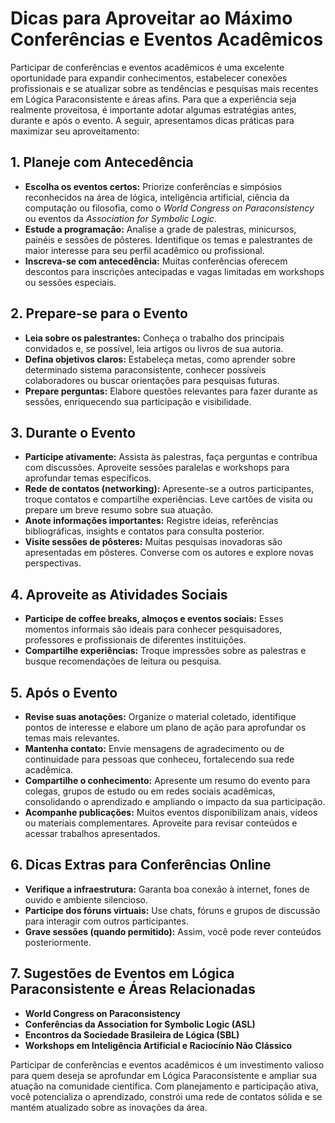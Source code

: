 
# Dicas para Aproveitar ao Máximo Conferências e Eventos Acadêmicos

Participar de conferências e eventos acadêmicos é uma excelente oportunidade para expandir conhecimentos, estabelecer conexões profissionais e se atualizar sobre as tendências e pesquisas mais recentes em Lógica Paraconsistente e áreas afins. Para que a experiência seja realmente proveitosa, é importante adotar algumas estratégias antes, durante e após o evento. A seguir, apresentamos dicas práticas para maximizar seu aproveitamento:



## 1. **Planeje com Antecedência**

- **Escolha os eventos certos:** Priorize conferências e simpósios reconhecidos na área de lógica, inteligência artificial, ciência da computação ou filosofia, como o *World Congress on Paraconsistency* ou eventos da *Association for Symbolic Logic*.
- **Estude a programação:** Analise a grade de palestras, minicursos, painéis e sessões de pôsteres. Identifique os temas e palestrantes de maior interesse para seu perfil acadêmico ou profissional.
- **Inscreva-se com antecedência:** Muitas conferências oferecem descontos para inscrições antecipadas e vagas limitadas em workshops ou sessões especiais.



## 2. **Prepare-se para o Evento**

- **Leia sobre os palestrantes:** Conheça o trabalho dos principais convidados e, se possível, leia artigos ou livros de sua autoria.
- **Defina objetivos claros:** Estabeleça metas, como aprender sobre determinado sistema paraconsistente, conhecer possíveis colaboradores ou buscar orientações para pesquisas futuras.
- **Prepare perguntas:** Elabore questões relevantes para fazer durante as sessões, enriquecendo sua participação e visibilidade.



## 3. **Durante o Evento**

- **Participe ativamente:** Assista às palestras, faça perguntas e contribua com discussões. Aproveite sessões paralelas e workshops para aprofundar temas específicos.
- **Rede de contatos (networking):** Apresente-se a outros participantes, troque contatos e compartilhe experiências. Leve cartões de visita ou prepare um breve resumo sobre sua atuação.
- **Anote informações importantes:** Registre ideias, referências bibliográficas, insights e contatos para consulta posterior.
- **Visite sessões de pôsteres:** Muitas pesquisas inovadoras são apresentadas em pôsteres. Converse com os autores e explore novas perspectivas.



## 4. **Aproveite as Atividades Sociais**

- **Participe de coffee breaks, almoços e eventos sociais:** Esses momentos informais são ideais para conhecer pesquisadores, professores e profissionais de diferentes instituições.
- **Compartilhe experiências:** Troque impressões sobre as palestras e busque recomendações de leitura ou pesquisa.



## 5. **Após o Evento**

- **Revise suas anotações:** Organize o material coletado, identifique pontos de interesse e elabore um plano de ação para aprofundar os temas mais relevantes.
- **Mantenha contato:** Envie mensagens de agradecimento ou de continuidade para pessoas que conheceu, fortalecendo sua rede acadêmica.
- **Compartilhe o conhecimento:** Apresente um resumo do evento para colegas, grupos de estudo ou em redes sociais acadêmicas, consolidando o aprendizado e ampliando o impacto da sua participação.
- **Acompanhe publicações:** Muitos eventos disponibilizam anais, vídeos ou materiais complementares. Aproveite para revisar conteúdos e acessar trabalhos apresentados.



## 6. **Dicas Extras para Conferências Online**

- **Verifique a infraestrutura:** Garanta boa conexão à internet, fones de ouvido e ambiente silencioso.
- **Participe dos fóruns virtuais:** Use chats, fóruns e grupos de discussão para interagir com outros participantes.
- **Grave sessões (quando permitido):** Assim, você pode rever conteúdos posteriormente.



## 7. **Sugestões de Eventos em Lógica Paraconsistente e Áreas Relacionadas**

- **World Congress on Paraconsistency**
- **Conferências da Association for Symbolic Logic (ASL)**
- **Encontros da Sociedade Brasileira de Lógica (SBL)**
- **Workshops em Inteligência Artificial e Raciocínio Não Clássico**



Participar de conferências e eventos acadêmicos é um investimento valioso para quem deseja se aprofundar em Lógica Paraconsistente e ampliar sua atuação na comunidade científica. Com planejamento e participação ativa, você potencializa o aprendizado, constrói uma rede de contatos sólida e se mantém atualizado sobre as inovações da área.

